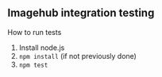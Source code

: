 ## Imagehub integration testing
How to run tests
1. Install node.js
2. `npm install` (if not previously done)
3. `npm test`